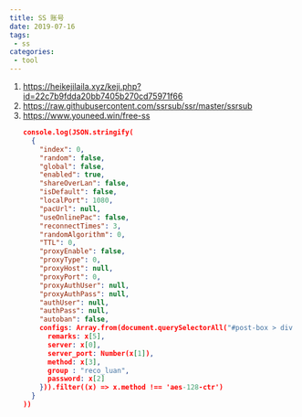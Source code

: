 ```yaml
---
title: SS 账号
date: 2019-07-16
tags:
 - ss  
categories: 
 - tool
---
```


1. https://heikejilaila.xyz/keji.php?id=22c7b9fdda20bb7405b270cd75971f66
2. https://raw.githubusercontent.com/ssrsub/ssr/master/ssrsub
3. https://www.youneed.win/free-ss 
    ```json
    console.log(JSON.stringify(
      { 
        "index": 0,
        "random": false,
        "global": false,
        "enabled": true,
        "shareOverLan": false,
        "isDefault": false,
        "localPort": 1080,
        "pacUrl": null,
        "useOnlinePac": false,
        "reconnectTimes": 3,
        "randomAlgorithm": 0,
        "TTL": 0,
        "proxyEnable": false,
        "proxyType": 0,
        "proxyHost": null,
        "proxyPort": 0,
        "proxyAuthUser": null,
        "proxyAuthPass": null,
        "authUser": null,
        "authPass": null,
        "autoban": false,
        configs: Array.from(document.querySelectorAll("#post-box > div > section > table > tbody > tr")).map((x) => Array.from(x.children).map((x) => x.innerHTML)).filter((x) => x[5] !== 'RU').map((x) => ({ 
          remarks: x[5], 
          server: x[0],  
          server_port: Number(x[1]), 
          method: x[3], 
          group : "reco_luan",
          password: x[2]
        })).filter((x) => x.method !== 'aes-128-ctr') 
      }
    ))
    ```
